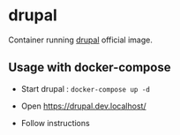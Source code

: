 # drupal

Container running [drupal](https://hub.docker.com/_/drupal/) official image.

## Usage with docker-compose

* Start drupal : `docker-compose up -d`

* Open https://drupal.dev.localhost/

* Follow instructions

